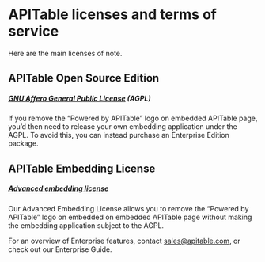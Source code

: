 # APITable licenses and terms of service

Here are the main licenses of note.

## APITable Open Source Edition

##### [GNU Affero General Public License](https://github.com/apitable/apitable/blob/main/LICENSE) (AGPL)

If you remove the “Powered by APITable” logo on embedded APITable page, you’d then need to release your own embedding application under the AGPL. To avoid this, you can instead purchase an Enterprise Edition package.

## APITable Embedding License

##### [Advanced embedding license](./licenses/LICENSE-EMBEDDING)

Our Advanced Embedding License allows you to remove the “Powered by APITable” logo on embedded on embedded APITable page without making the embedding application subject to the AGPL.

For an overview of Enterprise features, contact <sales@apitable.com>, or check out our Enterprise Guide.